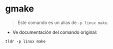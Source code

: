 # gmake

> Este comando es un alias de `-p linux make`.

- Ve documentación del comando original:

`tldr -p linux make`
